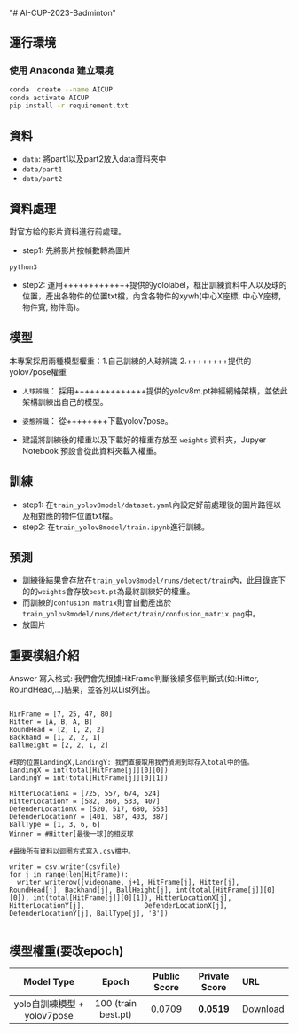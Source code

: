 "# AI-CUP-2023-Badminton" 

## 運行環境

### 使用 Anaconda 建立環境

```bash
conda  create --name AICUP
conda activate AICUP
pip install -r requirement.txt
```

## 資料

- `data`: 將part1以及part2放入data資料夾中
- `data/part1`
- `data/part2`

## 資料處理

對官方給的影片資料進行前處理。

- step1: 先將影片按幀數轉為圖片
```
python3

```
- step2: 運用+++++++++++++提供的yololabel，框出訓練資料中人以及球的位置，產出各物件的位置txt檔，內含各物件的xywh(中心X座標, 中心Y座標, 物件寬, 物件高)。


## 模型

本專案採用兩種模型權重：1.自己訓練的人球辨識  2.++++++++提供的yolov7pose權重

- `人球辨識`： 採用++++++++++++++提供的yolov8m.pt神經網絡架構，並依此架構訓練出自己的模型。
- `姿態辨識`： 從++++++++下載yolov7pose。

- 建議將訓練後的權重以及下載好的權重存放至 `weights` 資料夾，Jupyer Notebook 預設會從此資料夾載入權重。

## 訓練

- step1: 在`train_yolov8model/dataset.yaml`內設定好前處理後的圖片路徑以及相對應的物件位置txt檔。
- step2: 在`train_yolov8model/train.ipynb`進行訓練。

## 預測

- 訓練後結果會存放在`train_yolov8model/runs/detect/train`內，此目錄底下的的`weights`會存放`best.pt`為最終訓練好的權重。
- 而訓練的`confusion matrix`則會自動產出於`train_yolov8model/runs/detect/train/confusion_matrix.png`中。
- 放圖片


## 重要模組介紹

Answer 寫入格式: 我們會先根據HitFrame判斷後續多個判斷式(如:Hitter, RoundHead,...)結果，並各別以List列出。
```python3

HirFrame = [7, 25, 47, 80]
Hitter = [A, B, A, B]
RoundHead = [2, 1, 2, 2]
Backhand = [1, 2, 2, 1]
BallHeight = [2, 2, 1, 2]

#球的位置LandingX,LandingY: 我們直接取用我們偵測到球存入total中的值。
LandingX = int(total[HitFrame[j]][0][0])
LandingY = int(total[HitFrame[j]][0][1])

HitterLocationX = [725, 557, 674, 524]
HitterLocationY = [582, 360, 533, 407]
DefenderLocationX = [520, 517, 680, 553]
DefenderLocationY = [401, 587, 403, 387]
BallType = [1, 3, 6, 6]
Winner = #Hitter[最後一球]的相反球

#最後所有資料以迴圈方式寫入.csv檔中。

writer = csv.writer(csvfile)
for j in range(len(HitFrame)):
  writer.writerow([videoname, j+1, HitFrame[j], Hitter[j], RoundHead[j], Backhand[j], BallHeight[j], int(total[HitFrame[j]][0][0]), int(total[HitFrame[j]][0][1]), HitterLocationX[j], HitterLocationY[j],               DefenderLocationX[j], DefenderLocationY[j], BallType[j], 'B'])
                    
```

## 模型權重(要改epoch)

|           Model Type            |   Epoch              | Public Score | Private Score | URL                                                                           
| :-----------------------------: | :------------------: | :----------: | :-----------: | :------------------------------------------------------------------------------------------------------ |
|    yolo自訓練模型 + yolov7pose   | 100 (train best.pt)  |   0.0709   | **0.0519**  | [Download](https://github.com/ShinoharaHare/AI-CUP-2022-Fall-NLP/releases/download/v0.0.0/s-sp-lstm.pt) |

